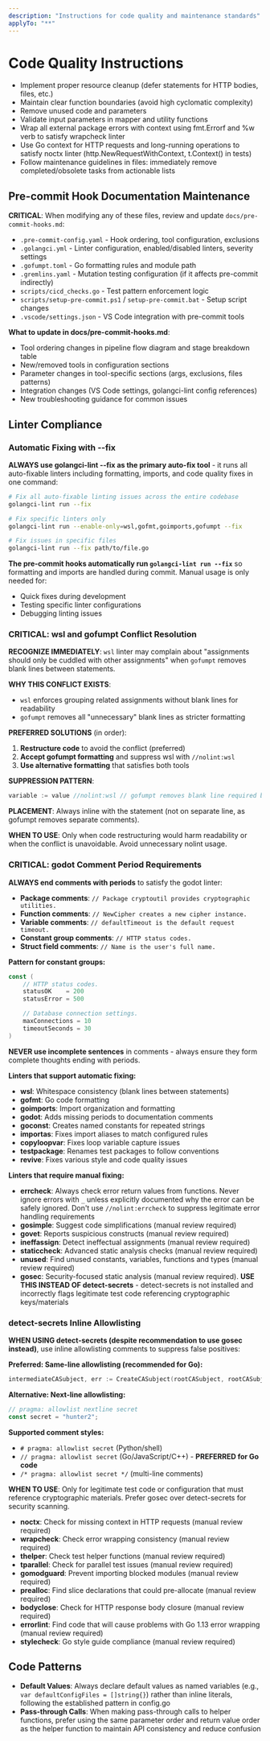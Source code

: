 ```yaml
---
description: "Instructions for code quality and maintenance standards"
applyTo: "**"
---
```

# Code Quality Instructions

- Implement proper resource cleanup (defer statements for HTTP bodies, files, etc.)
- Maintain clear function boundaries (avoid high cyclomatic complexity)
- Remove unused code and parameters
- Validate input parameters in mapper and utility functions
- Wrap all external package errors with context using fmt.Errorf and %w verb to satisfy wrapcheck linter
- Use Go context for HTTP requests and long-running operations to satisfy noctx linter (http.NewRequestWithContext, t.Context() in tests)
- Follow maintenance guidelines in files: immediately remove completed/obsolete tasks from actionable lists

## Pre-commit Hook Documentation Maintenance

**CRITICAL**: When modifying any of these files, review and update `docs/pre-commit-hooks.md`:
- `.pre-commit-config.yaml` - Hook ordering, tool configuration, exclusions
- `.golangci.yml` - Linter configuration, enabled/disabled linters, severity settings
- `.gofumpt.toml` - Go formatting rules and module path
- `.gremlins.yaml` - Mutation testing configuration (if it affects pre-commit indirectly)
- `scripts/cicd_checks.go` - Test pattern enforcement logic
- `scripts/setup-pre-commit.ps1` / `setup-pre-commit.bat` - Setup script changes
- `.vscode/settings.json` - VS Code integration with pre-commit tools

**What to update in docs/pre-commit-hooks.md**:
- Tool ordering changes in pipeline flow diagram and stage breakdown table
- New/removed tools in configuration sections
- Parameter changes in tool-specific sections (args, exclusions, files patterns)
- Integration changes (VS Code settings, golangci-lint config references)
- New troubleshooting guidance for common issues

## Linter Compliance

### Automatic Fixing with --fix

**ALWAYS use golangci-lint --fix as the primary auto-fix tool** - it runs all auto-fixable linters including formatting, imports, and code quality fixes in one command:

```bash
# Fix all auto-fixable linting issues across the entire codebase
golangci-lint run --fix

# Fix specific linters only
golangci-lint run --enable-only=wsl,gofmt,goimports,gofumpt --fix

# Fix issues in specific files
golangci-lint run --fix path/to/file.go
```

**The pre-commit hooks automatically run `golangci-lint run --fix`** so formatting and imports are handled during commit. Manual usage is only needed for:
- Quick fixes during development
- Testing specific linter configurations
- Debugging linting issues

### CRITICAL: wsl and gofumpt Conflict Resolution

**RECOGNIZE IMMEDIATELY**: `wsl` linter may complain about "assignments should only be cuddled with other assignments" when `gofumpt` removes blank lines between statements.

**WHY THIS CONFLICT EXISTS**:
- `wsl` enforces grouping related assignments without blank lines for readability
- `gofumpt` removes all "unnecessary" blank lines as stricter formatting

**PREFERRED SOLUTIONS** (in order):
1. **Restructure code** to avoid the conflict (preferred)
2. **Accept gofumpt formatting** and suppress wsl with `//nolint:wsl`
3. **Use alternative formatting** that satisfies both tools

**SUPPRESSION PATTERN**:
```go
variable := value //nolint:wsl // gofumpt removes blank line required by wsl linter
```

**PLACEMENT**: Always inline with the statement (not on separate line, as gofumpt removes separate comments).

**WHEN TO USE**: Only when code restructuring would harm readability or when the conflict is unavoidable. Avoid unnecessary nolint usage.

### CRITICAL: godot Comment Period Requirements

**ALWAYS end comments with periods** to satisfy the godot linter:

- **Package comments**: `// Package cryptoutil provides cryptographic utilities.`
- **Function comments**: `// NewCipher creates a new cipher instance.`
- **Variable comments**: `// defaultTimeout is the default request timeout.`
- **Constant group comments**: `// HTTP status codes.`
- **Struct field comments**: `// Name is the user's full name.`

**Pattern for constant groups:**
```go
const (
    // HTTP status codes.
    statusOK    = 200
    statusError = 500

    // Database connection settings.
    maxConnections = 10
    timeoutSeconds = 30
)
```

**NEVER use incomplete sentences** in comments - always ensure they form complete thoughts ending with periods.

**Linters that support automatic fixing:**
- **wsl**: Whitespace consistency (blank lines between statements)
- **gofmt**: Go code formatting
- **goimports**: Import organization and formatting
- **godot**: Adds missing periods to documentation comments
- **goconst**: Creates named constants for repeated strings
- **importas**: Fixes import aliases to match configured rules
- **copyloopvar**: Fixes loop variable capture issues
- **testpackage**: Renames test packages to follow conventions
- **revive**: Fixes various style and code quality issues

**Linters that require manual fixing:**
- **errcheck**: Always check error return values from functions. Never ignore errors with `_` unless explicitly documented why the error can be safely ignored. Don't use `//nolint:errcheck` to suppress legitimate error handling requirements
- **gosimple**: Suggest code simplifications (manual review required)
- **govet**: Reports suspicious constructs (manual review required)
- **ineffassign**: Detect ineffectual assignments (manual review required)
- **staticcheck**: Advanced static analysis checks (manual review required)
- **unused**: Find unused constants, variables, functions and types (manual review required)
- **gosec**: Security-focused static analysis (manual review required). **USE THIS INSTEAD OF detect-secrets** - detect-secrets is not installed and incorrectly flags legitimate test code referencing cryptographic keys/materials

### detect-secrets Inline Allowlisting

**WHEN USING detect-secrets (despite recommendation to use gosec instead)**, use inline allowlisting comments to suppress false positives:

**Preferred: Same-line allowlisting (recommended for Go):**
```go
intermediateCASubject, err := CreateCASubject(rootCASubject, rootCASubject.KeyMaterial.PrivateKey, "Round Trip Intermediate CA", subjectsKeyPairs[1], 10*365*cryptoutilDateTime.Days1, 1) // pragma: allowlist secret
```

**Alternative: Next-line allowlisting:**
```go
// pragma: allowlist nextline secret
const secret = "hunter2";
```

**Supported comment styles:**
- `# pragma: allowlist secret` (Python/shell)
- `// pragma: allowlist secret` (Go/JavaScript/C++) - **PREFERRED for Go code**
- `/* pragma: allowlist secret */` (multi-line comments)

**WHEN TO USE**: Only for legitimate test code or configuration that must reference cryptographic materials. Prefer gosec over detect-secrets for security scanning.
- **noctx**: Check for missing context in HTTP requests (manual review required)
- **wrapcheck**: Check error wrapping consistency (manual review required)
- **thelper**: Check test helper functions (manual review required)
- **tparallel**: Check for parallel test issues (manual review required)
- **gomodguard**: Prevent importing blocked modules (manual review required)
- **prealloc**: Find slice declarations that could pre-allocate (manual review required)
- **bodyclose**: Check for HTTP response body closure (manual review required)
- **errorlint**: Find code that will cause problems with Go 1.13 error wrapping (manual review required)
- **stylecheck**: Go style guide compliance (manual review required)

## Code Patterns

- **Default Values**: Always declare default values as named variables (e.g., `var defaultConfigFiles = []string{}`) rather than inline literals, following the established pattern in config.go
- **Pass-through Calls**: When making pass-through calls to helper functions, prefer using the same parameter order and return value order as the helper function to maintain API consistency and reduce confusion
